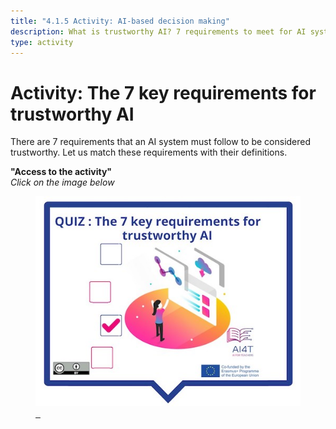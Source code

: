 ```yaml
---
title: "4.1.5 Activity: AI-based decision making"
description: What is trustworthy AI? 7 requirements to meet for AI systems
type: activity
---
```


# Activity: The 7 key requirements for trustworthy AI

There are 7 requirements that an AI system must follow to be considered trustworthy.
Let us match these requirements with their definitions.

**"Access to the activity"**  
_Click on the image below_

<a href="4-1-5a-risks-associated-to-the-use-of-AI-systems/4-1-5a-making-decision-with-AI.html" target="_blank">
<figure><img src="Images/VisuelQUIZThe7keyrequirementsfortrustworthyAI.jpg" alt="Illustration for AI-based decision making Activity"/>  
</figure></a>
